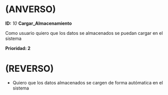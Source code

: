 # (ANVERSO)
**ID:** *10*  **Cargar_Almacenamiento**

Como usuario quiero que los datos se almacenados se puedan cargar en el sistema


**Prioridad: 2**

# (REVERSO)

* Quiero que los datos almacenados se cargen de forma autómatica en el sistema
